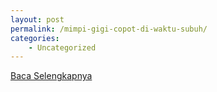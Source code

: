 ```yaml
---
layout: post
permalink: /mimpi-gigi-copot-di-waktu-subuh/
categories:
    - Uncategorized
---
```


[Baca Selengkapnya](/03)